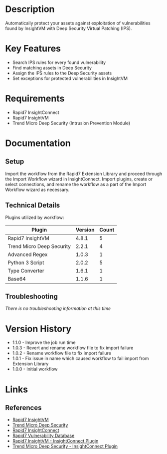 # Description

Automatically protect your assets against exploitation of vulnerabilities found by InsightVM with Deep Security Virtual Patching (IPS).

# Key Features

* Search IPS rules for every found vulnerability
* Find matching assets in Deep Security
* Assign the IPS rules to the Deep Security assets
* Set exceptions for protected vulnerabilities in InsightVM

# Requirements

* Rapid7 InsightConnect
* Rapid7 InsightVM
* Trend Micro Deep Security (Intrusion Prevention Module)

# Documentation

## Setup

Import the workflow from the Rapid7 Extension Library and proceed through the Import Workflow wizard in InsightConnect. Import plugins, create or select connections, and rename the workflow as a part of the Import Workflow wizard as necessary.


## Technical Details

Plugins utilized by workflow:

|Plugin|Version|Count|
|----|----|--------|
|Rapid7 InsightVM|4.8.1|5|
|Trend Micro Deep Security|2.2.1|4|
|Advanced Regex|1.0.3|1|
|Python 3 Script|2.0.2|5|
|Type Converter|1.6.1|1|
|Base64|1.1.6|1|

## Troubleshooting

_There is no troubleshooting information at this time_

# Version History

* 1.1.0 - Improve the job run time
* 1.0.3 - Revert and rename workflow file to fix import failure
* 1.0.2 - Rename workflow file to fix import failure
* 1.0.1 - Fix issue in name which caused workflow to fail import from Extension Library
* 1.0.0 - Initial workflow

# Links

## References

* [Rapid7 InsightVM](https://www.rapid7.com/products/insightvm/)
* [Trend Micro Deep Security](https://www.trendmicro.com/en_us/business/products/hybrid-cloud/deep-security.html)
* [Rapid7 InsightConnect](https://www.rapid7.com/products/insightconnect/)
* [Rapid7 Vulnerability Database](https://www.rapid7.com/db)
* [Rapid7 InsightVM - InsightConnect Plugin](https://extensions.rapid7.com/extension/rapid7_insightvm)
* [Trend Micro Deep Security - InsightConnect Plugin](https://extensions.rapid7.com/extension/trendmicro_deepsecurity)
